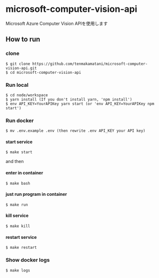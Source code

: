# microsoft-computer-vision-api

Microsoft Azure Computer Vision APIを使用します

## How to run

### clone

```
$ git clone https://github.com/tenmakamatani/microsoft-computer-vision-api.git
$ cd microsoft-computer-vision-api
```

### Run local

```
$ cd node/workspace
$ yarn install (If you don't install yarn, 'npm install')
$ env API_KEY=YourAPIKey yarn start (or 'env API_KEY=YourAPIKey npm start')
```

### Run docker

```
$ mv .env.example .env (then rewrite .env API_KEY your API key)
```

#### start service

```
$ make start
```

and then

#### enter in container

```
$ make bash
```

#### just run program in container

```
$ make run
```

#### kill service

```
$ make kill
```

#### restart service

```
$ make restart
```

### Show docker logs

```
$ make logs
```
